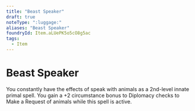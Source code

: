 ```yaml
---
title: "Beast Speaker"
draft: true
noteType: ":luggage:"
aliases: "Beast Speaker"
foundryId: Item.aLUePK5o5cO8g5ac
tags:
  - Item
---
```


# Beast Speaker

You constantly have the effects of speak with animals as a 2nd-level innate primal spell. You gain a +2 circumstance bonus to Diplomacy checks to Make a Request of animals while this spell is active.
